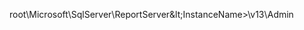 <Token xmlns:xlink="http://www.w3.org/1999/xlink"><legacyBold xmlns="http://ddue.schemas.microsoft.com/authoring/2003/5">
      root\Microsoft\SqlServer\ReportServer\&lt;<legacyItalic>InstanceName</legacyItalic>&gt;\v13\Admin
    </legacyBold></Token>